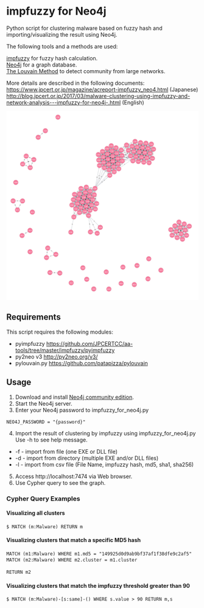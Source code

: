 # impfuzzy for Neo4j
  Python script for clustering malware based on fuzzy hash and importing/visualizing the result using Neo4j.

  The following tools and a methods are used:

  [impfuzzy](https://github.com/JPCERTCC/aa-tools/tree/master/impfuzzy) for fuzzy hash calculation.  
  [Neo4j](https://neo4j.com) for a graph database.  
  [The Louvain Method](http://perso.uclouvain.be/vincent.blondel/research/louvain.html) to detect community from large networks.  

  More details are described in the following documents:   
  https://www.jpcert.or.jp/magazine/acreport-impfuzzy_neo4.html (Japanese)   
  http://blog.jpcert.or.jp/2017/03/malware-clustering-using-impfuzzy-and-network-analysis---impfuzzy-for-neo4j-.html (English)   

  ![impfuzzy for Neo4j sample](images/sample.png)

## Requirements
  This script requires the following modules:

  * pyimpfuzzy https://github.com/JPCERTCC/aa-tools/tree/master/impfuzzy/pyimpfuzzy
  * py2neo v3 http://py2neo.org/v3/
  * pylouvain.py https://github.com/patapizza/pylouvain

## Usage
1. Download and install [Neo4j community edition](https://neo4j.com/download/).  
2. Start the Neo4j server.  
3. Enter your Neo4j password to impfuzzy_for_neo4j.py  
  ```
  NEO4J_PASSWORD = "{password}"
  ```
4. Import the result of clustering by impfuzzy using impfuzzy_for_neo4j.py  
  Use -h to see help message.  

  * -f - import from file (one EXE or DLL file)
  * -d - import from directory (multiple EXE and/or DLL files)
  * -l - import from csv file (File Name, impfuzzy hash, md5, sha1, sha256)

5. Access http://localhost:7474 via Web browser.  
6. Use Cypher query to see the graph.  

### Cypher Query Examples
#### Visualizing all clusters
```
$ MATCH (m:Malware) RETURN m
```
#### Visualizing clusters that match a specific MD5 hash
```
MATCH (m1:Malware) WHERE m1.md5 = "149925d0d9ab9bf37af1f38dfe9c2af5"
MATCH (m2:Malware) WHERE m2.cluster = m1.cluster

RETURN m2
```
#### Visualizing clusters that match the impfuzzy threshold greater than 90
```
$ MATCH (m:Malware)-[s:same]-() WHERE s.value > 90 RETURN m,s
```
